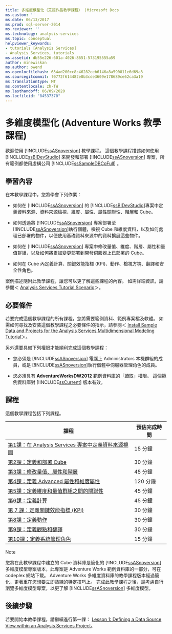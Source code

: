 ```yaml
---
title: 多維度模型化（艾德作品教學課程） |Microsoft Docs
ms.custom: ''
ms.date: 06/13/2017
ms.prod: sql-server-2014
ms.reviewer: ''
ms.technology: analysis-services
ms.topic: conceptual
helpviewer_keywords:
- tutorials [Analysis Services]
- Analysis Services, tutorials
ms.assetid: db55e226-601a-4026-8651-573195555a59
author: minewiskan
ms.author: owend
ms.openlocfilehash: 634ad200cc8c46282eeb6146a8a590811e6d69a3
ms.sourcegitcommit: f0772f614482e0b3cde3609e178689ce62ca3a19
ms.translationtype: MT
ms.contentlocale: zh-TW
ms.lasthandoff: 06/09/2020
ms.locfileid: "84537370"
---
```

# <a name="multidimensional-modeling-adventure-works-tutorial"></a>多維度模型化 (Adventure Works 教學課程)
  歡迎使用 [!INCLUDE[ssASnoversion](../includes/ssasnoversion-md.md)] 教學課程。 這個教學課程描述如何使用 [!INCLUDE[ssBIDevStudio](../includes/ssbidevstudio-md.md)] 來開發和部署 [!INCLUDE[ssASnoversion](../includes/ssasnoversion-md.md)] 專案，所有範例都使用虛構公司 [!INCLUDE[ssSampleDBCoFull](../includes/sssampledbcofull-md.md)] 。  
  
## <a name="what-you-will-learn"></a>學習內容  
 在本教學課程中，您將學會下列作業：  
  
-   如何在 [!INCLUDE[ssASnoversion](../includes/ssasnoversion-md.md)] 的 [!INCLUDE[ssBIDevStudio](../includes/ssbidevstudio-md.md)]專案中定義資料來源、資料來源檢視、維度、屬性、屬性關聯性、階層和 Cube。  
  
-   如何透過將 [!INCLUDE[ssASnoversion](../includes/ssasnoversion-md.md)] 專案部署至 [!INCLUDE[ssASnoversion](../includes/ssasnoversion-md.md)]執行個體，檢視 Cube 和維度資料，以及如何處理已部署的物件，以便使用基礎資料來源中的資料擴展這些物件。  
  
-   如何在 [!INCLUDE[ssASnoversion](../includes/ssasnoversion-md.md)] 專案中修改量值、維度、階層、屬性和量值群組，以及如何將累加變更部署到開發伺服器上已部署的 Cube。  
  
-   如何在 Cube 內定義計算、關鍵效能指標 (KPI)、動作、檢視方塊、翻譯和安全性角色。  
  
 案例描述隨附此教學課程，讓您可以更了解這些課程的內容。 如需詳細資訊，請參閱＜ [Analysis Services Tutorial Scenario](analysis-services-tutorial-scenario.md)＞。  
  
## <a name="prerequisites"></a>必要條件  
 若要完成這個教學課程的所有課程，您將需要範例資料、範例專案檔及軟體。 如需如何尋找及安裝這個教學課程之必要條件的指示，請參閱＜ [Install Sample Data and Projects for the Analysis Services Multidimensional Modeling Tutorial](install-sample-data-and-projects.md)＞。  
  
 另外還要具備下列權限才能順利完成這個教學課程：  
  
-   您必須是 [!INCLUDE[ssASnoversion](../includes/ssasnoversion-md.md)] 電腦上 Administrators 本機群組的成員，或是 [!INCLUDE[ssASnoversion](../includes/ssasnoversion-md.md)]執行個體中伺服器管理角色的成員。  
  
-   您必須具有 **AdventureWorksDW2012** 範例資料庫的「讀取」權限。 這個範例資料庫對 [!INCLUDE[ssCurrent](../includes/sscurrent-md.md)] 版本有效。  
  
## <a name="lessons"></a>課程  
 這個教學課程包括下列課程。  
  
|課程|預估完成時間|  
|------------|--------------------------------|  
|[第1課：在 Analysis Services 專案中定義資料來源視圖](lesson-1-defining-a-data-source-view-within-an-analysis-services-project.md)|15 分鐘|  
|[第2課：定義和部署 Cube](lesson-2-defining-and-deploying-a-cube.md)|30 分鐘|  
|[第3課：修改量值、屬性和階層](lesson-3-modifying-measures-attributes-and-hierarchies.md)|45 分鐘|  
|[第4課：定義 Advanced 屬性和維度屬性](lesson-4-defining-advanced-attribute-and-dimension-properties.md)|120 分鐘|  
|[第5課：定義維度和量值群組之間的關聯性](lesson-5-defining-relationships-between-dimensions-and-measure-groups.md)|45 分鐘|  
|[第6課：定義計算](lesson-6-defining-calculations.md)|45 分鐘|  
|[第 7 課：定義關鍵效能指標 &#40;KPI&#41;](lesson-7-defining-key-performance-indicators-kpis.md)|30 分鐘|  
|[第8課：定義動作](lesson-8-defining-actions.md)|30 分鐘|  
|[第9課：定義觀點和翻譯](lesson-9-defining-perspectives-and-translations.md)|30 分鐘|  
|[第10課：定義系統管理角色](lesson-10-defining-administrative-roles.md)|15 分鐘|  
  
> [!NOTE]  
>  您將在此教學課程中建立的 Cube 資料庫是簡化的 [!INCLUDE[ssASnoversion](../includes/ssasnoversion-md.md)] 多維度模型專案版本，此專案是 Adventure Works 範例資料庫的一部分，可在 codeplex 網站下載。 Adventure Works 多維度資料庫的教學課程版本經過簡化，更著重在您想要立即熟練的特定技巧上。 完成此教學課程之後，請考慮自行瀏覽多維度模型專案，以更了解 [!INCLUDE[ssASnoversion](../includes/ssasnoversion-md.md)] 多維度模型。  
  
## <a name="next-step"></a>後續步驟  
 若要開始本教學課程，請繼續進行第一課： [Lesson 1: Defining a Data Source View within an Analysis Services Project](lesson-1-defining-a-data-source-view-within-an-analysis-services-project.md)。  
  
  
